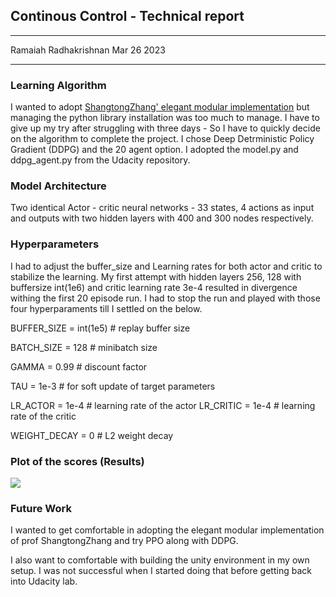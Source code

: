 ## Continous Control - Technical report
-------------------------------------------

Ramaiah Radhakrishnan
Mar 26 2023

-----------------------------

### Learning Algorithm

I wanted to adopt [ShangtongZhang' elegant modular implementation](https://github.com/ShangtongZhang/DeepRL) but managing the python library installation
was too much to manage. I have to give up my try after struggling with three days - So I have to quickly decide on the algorithm to complete the project.
I chose Deep Detrministic Policy Gradient (DDPG) and the 20 agent option. I adopted the model.py and ddpg_agent.py from the Udacity repository. 

###  Model Architecture

Two identical Actor - critic neural networks - 33 states, 4 actions as input and outputs with two hidden layers with 400 and 300 nodes respectively.


### Hyperparameters

I had to adjust the buffer_size and Learning rates for both actor and critic to stabilize the learning. My first attempt with 
hidden layers 256, 128 with buffersize int(1e6) and critic learning rate 3e-4 resulted in divergence withing the first 20 episode run. I had to stop the 
run and played with those four hyperparaments till I settled on the below.

BUFFER_SIZE = int(1e5)  # replay buffer size

BATCH_SIZE = 128         # minibatch size

GAMMA = 0.99            # discount factor

TAU = 1e-3              # for soft update of target parameters

LR_ACTOR = 1e-4         # learning rate of the actor 
LR_CRITIC = 1e-4        # learning rate of the critic

WEIGHT_DECAY = 0   # L2 weight decay


### Plot of the scores (Results)

<img src="https://github.com/rradhakr-git/UdacityContinousControl/blob/main/ContinousControl.png?raw=true" />


### Future Work

 I wanted to get comfortable in adopting the elegant modular implementation of prof ShangtongZhang and try PPO along with DDPG. 
 
 I also want to comfortable with building the unity environment in my own setup. I was not successful when I started doing that before getting back into 
 Udacity lab. 
